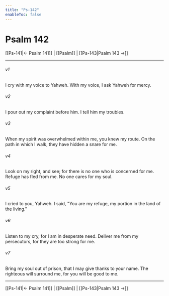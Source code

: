 ```yaml
---
title: "Ps-142"
enableToc: false
---
```

# Psalm 142

[[Ps-141|← Psalm 141]] | [[Psalm]] | [[Ps-143|Psalm 143 →]]
***



###### v1 
I cry with my voice to Yahweh. With my voice, I ask Yahweh for mercy. 

###### v2 
I pour out my complaint before him. I tell him my troubles. 

###### v3 
When my spirit was overwhelmed within me, you knew my route. On the path in which I walk, they have hidden a snare for me. 

###### v4 
Look on my right, and see; for there is no one who is concerned for me. Refuge has fled from me. No one cares for my soul. 

###### v5 
I cried to you, Yahweh. I said, "You are my refuge, my portion in the land of the living." 

###### v6 
Listen to my cry, for I am in desperate need. Deliver me from my persecutors, for they are too strong for me. 

###### v7 
Bring my soul out of prison, that I may give thanks to your name. The righteous will surround me, for you will be good to me.

***
[[Ps-141|← Psalm 141]] | [[Psalm]] | [[Ps-143|Psalm 143 →]]
